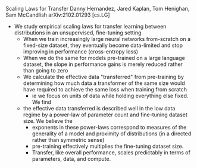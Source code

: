 Scaling Laws for Transfer
Danny Hernandez, Jared Kaplan, Tom Henighan, Sam McCandlish
arXiv:2102.01293 [cs.LG]

* We study empirical scaling laws for transfer learning between distributions
  in an unsupervised, fine-tuning setting
  * When we train increasingly large neural networks from-scratch on a
    fixed-size dataset, they eventually become data-limited and stop improving
    in performance (cross-entropy loss)
  * When we do the same for models pre-trained on a large language dataset, the
    slope in performance gains is merely reduced rather than going to zero
  * We calculate the effective data "transferred" from pre-training
    by determining how much data a transformer of the same size would have
    required to achieve the same loss when training from scratch
    * ie we focus on units of data while holding everything else fixed. We find
  * the effective data transferred is described well in the low data regime by
    a power-law of parameter count and fine-tuning dataset size. We believe the
    * exponents in these power-laws correspond to measures of the generality of
      a model and proximity of distributions (in a directed rather than
      symmetric sense)
    * pre-training effectively multiplies the fine-tuning dataset size.
    * Transfer, like overall performance, scales predictably in terms of
      parameters, data, and compute. 
